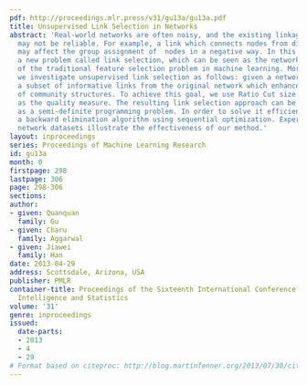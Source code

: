 ```yaml
---
pdf: http://proceedings.mlr.press/v31/gu13a/gu13a.pdf
title: Unsupervised Link Selection in Networks
abstract: 'Real-world networks are often noisy, and the existing linkage structure
  may not be reliable. For example, a link which connects nodes from different communities
  may affect the group assignment of  nodes in a negative way. In this paper, we study
  a new problem called link selection, which can be seen as the network equivalent
  of the traditional feature selection problem in machine learning. More specifically,
  we investigate unsupervised link selection as follows: given a network, it selects
  a subset of informative links from the original network which enhance the quality
  of community structures. To achieve this goal, we use Ratio Cut size of a network
  as the quality measure. The resulting link selection approach can be formulated
  as a semi-definite programming problem. In order to solve it efficiently, we propose
  a backward elimination algorithm using sequential optimization. Experiments on benchmark
  network datasets illustrate the effectiveness of our method.'
layout: inproceedings
series: Proceedings of Machine Learning Research
id: gu13a
month: 0
firstpage: 298
lastpage: 306
page: 298-306
sections: 
author:
- given: Quanquan
  family: Gu
- given: Charu
  family: Aggarwal
- given: Jiawei
  family: Han
date: 2013-04-29
address: Scottsdale, Arizona, USA
publisher: PMLR
container-title: Proceedings of the Sixteenth International Conference on Artificial
  Intelligence and Statistics
volume: '31'
genre: inproceedings
issued:
  date-parts:
  - 2013
  - 4
  - 29
# Format based on citeproc: http://blog.martinfenner.org/2013/07/30/citeproc-yaml-for-bibliographies/
---
```


